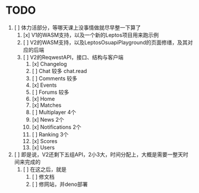 # TODO

1. [ ] 体力活部分，等哪天课上没事情做就尽早整一下算了
   1. [x] V1的WASM支持，以及一个新的Leptos项目用来跑示例
   2. [ ] V2的WASM支持，以及LeptosOsuapiPlayground的页面修缮，及其对应的后端
   3. [ ] V2的ReqwestAPI，接口、结构与客户端
      1. [x] Changelog
      2. [ ] Chat 较多 chat.read
      3. [ ] Comments 较多
      4. [x] Events
      5. [ ] Forums 较多
      6. [x] Home
      7. [x] Matches
      8. [ ] Multiplayer 4个
      9. [x] News 2个
      10. [x] Notifications 2个
      11. [ ] Ranking 3个
      12. [x] Scores
      13. [x] Users
2. [ ] 即是说，V2还剩下五组API，2小3大，时间分配上，大概是需要一整天时间来完成的
   1. [ ] 在这之后，就是
      1. [ ] 修文档
      2. [ ] 修网站，并deno部署
